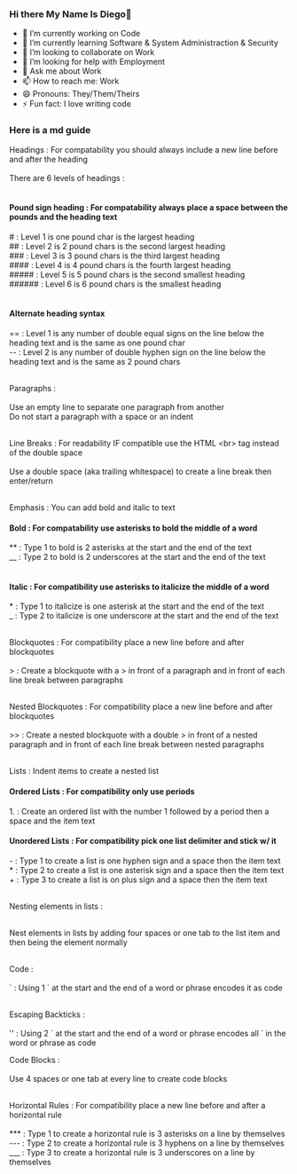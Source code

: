 
### Hi there My Name Is Diego👋

<!--
**Diego-Esquivel/Diego-Esquivel** is a ✨ _special_ ✨ repository because its `README.md` (this file) appears on your GitHub profile.

Here are some ideas to get you started:
-->
- 🔭 I’m currently working on Code
- 🌱 I’m currently learning Software & System Administraction & Security
- 👯 I’m looking to collaborate on Work
- 🤔 I’m looking for help with Employment
- 💬 Ask me about Work
- 📫 How to reach me: Work
- 😄 Pronouns: They/Them/Theirs
- ⚡ Fun fact: I love writing code



### Here is a md guide

Headings : For compatability you should always include a new line before and after the heading  
<br>
There are 6 levels of headings :  
<br>

#### Pound sign heading : For compatability always place a space between the pounds and the heading text  

\# : Level 1 is one pound char is the largest heading  
\#\# : Level 2 is 2 pound chars is the second largest heading  
\#\#\# : Level 3 is 3 pound chars is the third largest heading  
\#\#\#\# : Level 4 is 4 pound chars is the fourth largest heading  
\#\#\#\#\# : Level 5 is 5 pound chars is the second smallest heading  
\#\#\#\#\#\# : Level 6 is 6 pound chars is the smallest heading  
<br>

#### Alternate heading syntax  

\=\= : Level 1 is any number of double equal signs on the line below the heading text and is the same as one pound char  
\-\- : Level 2 is any number of double hyphen sign on the line below the heading text and is the same as 2 pound chars  
<br>

Paragraphs :  
<br>
Use an empty line to separate one paragraph from another  
Do not start a paragraph with a space or an indent  
<br>         

Line Breaks : For readability IF compatible use the HTML \<br> tag instead of the double space  
<br>
         Use a double space \(aka trailing whitespace) to create a line break then enter/return  
<br>

Emphasis : You can add bold and italic to text  

#### Bold : For compatability use asterisks to bold the middle of a word  

\*\* : Type 1 to bold is 2 asterisks at the start and the end of the text  
\_\_ : Type 2 to bold is 2 underscores at the start and the end of the text  
<br>

#### Italic : For compatibility use asterisks to italicize the middle of a word  

\* : Type 1 to italicize is one asterisk at the start and the end of the text  
\_ : Type 2 to italicize is one underscore at the start and the end of the text  
<br>

Blockquotes : For compatibility place a new line before and after blockquotes  
<br>
\> : Create a blockquote with a \> in front of a paragraph and in front of each line break between paragraphs  
<br>

Nested Blockquotes : For compatibility place a new line before and after blockquotes  
<br>
\>\> : Create a nested blockquote with a double \> in front of a nested paragraph and in front of each line break between nested paragraphs  
<br>

Lists : Indent items to create a nested list
<br>

#### Ordered Lists : For compatibility only use periods  

1\. : Create an ordered list with the number 1 followed by a period then a space and the item text
<br>

#### Unordered Lists : For compatibility pick one list delimiter and stick w/ it  

\- : Type 1 to create a list is one hyphen sign and a space then the item text  
\* : Type 2 to create a list is one asterisk sign and a space then the item text  
\+ : Type 3 to create a list is on plus sign and a space then the item text  
<br>

Nesting elements in lists :  
<br>

Nest elements in lists by adding four spaces or one tab to the list item and then being the element normally  
<br>

Code :  
<br>
\` : Using 1 \` at the start and the end of a word or phrase encodes it as code  
<br>

Escaping Backticks :  
<br>
\'\' : Using 2 \` at the start and the end of a word or phrase encodes all \` in the word or phrase as code
<br>

Code Blocks :  
<br>
Use 4 spaces or one tab at every line to create code blocks  
<br>

Horizontal Rules : For compatibility place a new line before and after a horizontal rule  
<br>
\*\*\* : Type 1 to create a horizontal rule is 3 asterisks on a line by themselves  
\-\-\- : Type 2 to create a horizontal rule is 3 hyphens on a line by themselves  
\_\_\_ : Type 3 to create a horizontal rule is 3 underscores on a line by themselves  
